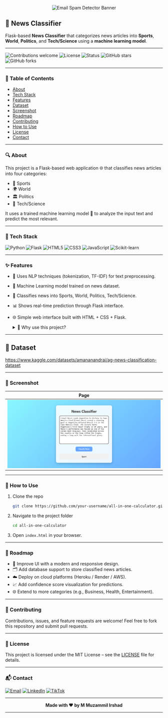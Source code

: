 <p align="center">
  <img src="https://raw.githubusercontent.com/Muzammil-ML-Projects/Email-Spam-Detector/main/images/banner.png" alt="Email Spam Detector Banner" width="600"/>
</p>

## 📰 News Classifier

Flask-based **News Classifier** that categorizes news articles into **Sports**, **World**, **Politics**, and **Tech/Science** using a **machine learning model**.

---

![Contributions welcome](https://img.shields.io/badge/contributions-welcome-brightgreen?style=for-the-badge)
![License](https://img.shields.io/badge/license-MIT-blue?style=for-the-badge)
![Status](https://img.shields.io/badge/status-active-success?style=for-the-badge)
![GitHub stars](https://img.shields.io/github/stars/Muzammil-ML-Projects/News-Classifier?style=for-the-badge)
![GitHub forks](https://img.shields.io/github/forks/Muzammil-ML-Projects/News-Classifier?style=for-the-badge)

---

### 📑 Table of Contents
- [About](#-about)
- [Tech Stack](#-tech-stack)
- [Features](#-features)
- [Dataset](#-dataset)
- [Screenshot](#-screenshot)
- [Roadmap](#-roadmap)
- [Contributing](#-contributing)
- [How to Use](#-how-to-use)
- [License](#-license)
- [Contact](#-contact)

---

### 🔍 About

This project is a Flask-based web application 🌐 that classifies news articles into four categories:
- 🏅 Sports
- 🌍 World
- 🏛️ Politics
- 🔬 Tech/Science

It uses a trained machine learning model 🤖 to analyze the input text and predict the most relevant.

---

  ### 🚀 Tech Stack
![Python](https://img.shields.io/badge/Python-3776AB?style=for-the-badge&logo=python&logoColor=white)
![Flask](https://img.shields.io/badge/Flask-000000?style=for-the-badge&logo=flask)
![HTML5](https://img.shields.io/badge/HTML5-orange?style=for-the-badge&logo=html5)
![CSS3](https://img.shields.io/badge/CSS3-blue?style=for-the-badge&logo=css3)
![JavaScript](https://img.shields.io/badge/JavaScript-yellow?style=for-the-badge&logo=javascript)
![Scikit-learn](https://img.shields.io/badge/Scikit--learn-F7931E?style=for-the-badge&logo=scikit-learn&logoColor=white)

---

### ✨ Features

- 🧠 Uses NLP techniques (tokenization, TF-IDF) for text preprocessing.
- 🤖 Machine Learning model trained on news dataset.
- 🔎 Classifies news into Sports, World, Politics, Tech/Science.
- 📊 Shows real-time prediction through Flask interface.
- 🌐 Simple web interface built with HTML + CSS + Flask.

  <details>
  <summary>📌 Why use this project?</summary> This project is helpful for **students and beginners** who want to learn how to integrate **Flask + Machine Learning + NLP** for real-world applications. 
</details>

---

## 💾 Dataset

https://www.kaggle.com/datasets/amananandrai/ag-news-classification-dataset

---

### 📸 Screenshot
| Page |
|-----------|
| ![Screenshot](./images/ss.png)

---

### 📂 How to Use
1. Clone the repo
   ```bash
   git clone https://github.com/your-username/all-in-one-calculator.git
   ```
2. Navigate to the project folder
   ```bash
   cd all-in-one-calculator
   ```
3. Open `index.html` in your browser.

---

### 📍 Roadmap

- 🎨 Improve UI with a modern and responsive design.
- 🗂️ Add database support to store classified news articles.
- ☁️ Deploy on cloud platforms (Heroku / Render / AWS).
- 📈 Add confidence score visualization for predictions.
- 🌐 Extend to more categories (e.g., Business, Health, Entertainment).

---

### 🤝 Contributing

Contributions, issues, and feature requests are welcome!
Feel free to fork this repository and submit pull requests.

---

### 📄 License

This project is licensed under the MIT License – see the [LICENSE](LICENSE) file for details.

---

### 📬 Contact

 [![Email](https://img.shields.io/badge/Email-D14836?logo=gmail&logoColor=white)](mailto:cornerofcodes00@gmail.com)
[![LinkedIn](https://img.shields.io/badge/LinkedIn-blue?logo=linkedin&logoColor=white)](https://www.linkedin.com/in/muhammad-muzammil-irshad-05b863333)
[![TikTok](https://img.shields.io/badge/TikTok-000000?logo=tiktok&logoColor=white)](https://www.tiktok.com/@cornerofcodes)

---

<p align="center"><b>Made with ❤️ by M Muzammil Irshad</b></p>

---
